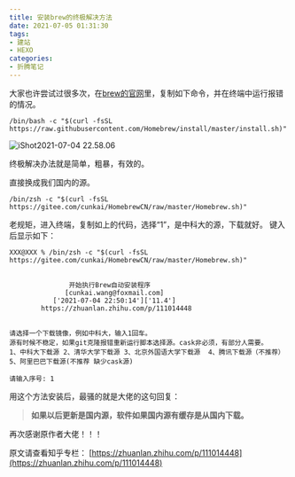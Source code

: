 ```yaml
---
title: 安装brew的终极解决方法
date: 2021-07-05 01:31:30
tags:
- 建站
- HEXO
categories:
- 折腾笔记
---
```

大家也许尝试过很多次，在[brew的官网](https://brew.sh/index_zh-cn)里，复制如下命令，并在终端中运行报错的情况。


```shell
/bin/bash -c "$(curl -fsSL https://raw.githubusercontent.com/Homebrew/install/master/install.sh)"
```
![iShot2021-07-04 22.58.06](https://i.loli.net/2021/07/04/PFAYdC7HObxvQ28.png)

终极解决办法就是简单，粗暴，有效的。

<!--more-->


直接换成我们国内的源。
```shell
/bin/zsh -c "$(curl -fsSL https://gitee.com/cunkai/HomebrewCN/raw/master/Homebrew.sh)"
```
老规矩，进入终端，复制如上的代码，选择“1”，是中科大的源，下载就好。
键入后显示如下：
```shell
XXX@XXX % /bin/zsh -c "$(curl -fsSL https://gitee.com/cunkai/HomebrewCN/raw/master/Homebrew.sh)"


               开始执行Brew自动安装程序
              [cunkai.wang@foxmail.com]
           ['2021-07-04 22:50:14']['11.4']
        https://zhuanlan.zhihu.com/p/111014448


请选择一个下载镜像，例如中科大，输入1回车。
源有时候不稳定，如果git克隆报错重新运行脚本选择源。cask非必须，有部分人需要。
1、中科大下载源 2、清华大学下载源 3、北京外国语大学下载源  4、腾讯下载源（不推荐） 5、阿里巴巴下载源(不推荐 缺少cask源)

请输入序号: 1
```

用这个方法安装后，最骚的就是大佬的这句回复：

> **如果以后更新是国内源，软件如果国内源有缓存是从国内下载。**

再次感谢原作者大佬！！！



原文请查看知乎专栏：
[https://zhuanlan.zhihu.com/p/111014448](https://zhuanlan.zhihu.com/p/111014448)

